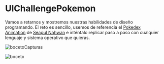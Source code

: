 # UIChallengePokemon

Vamos a retarnos y mostremos nuestras habilidades de diseño programando. El reto es sencillo, usemos de referencia el [Pokedex Animation](https://dribbble.com/shots/6563578-Pokedex-App-Animation) de [Seapul Nahwan](https://dribbble.com/saepulnahwan23) e inténtalo replicar paso a paso con cualquier lenguaje y sistema operativo que quieras. 

![bocetoCapturas](https://dribbble.com/shots/6540871-Pokedex-App)

![boceto](https://cdn.dribbble.com/users/1171520/screenshots/6563578/ezgif.com-video-to-gif_5_.gif)

